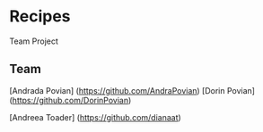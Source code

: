 # Recipes
Team Project 


## Team 
[Andrada Povian] (https://github.com/AndraPovian)
[Dorin Povian] (https://github.com/DorinPovian)

[Andreea Toader] (https://github.com/dianaat)
